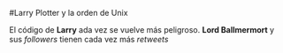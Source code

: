 #Larry Plotter y la orden de Unix

El código de  **Larry** ada vez se vuelve más peligroso.
**Lord Ballmermort** y sus *followers* tienen cada vez más *retweets*

